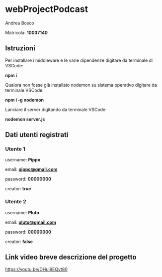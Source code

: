 # webProjectPodcast

  

Andrea Bosco

Matricola: **10037140**

## Istruzioni


Per installare i middleware e le varie dipendenze digitare da terminale di VSCode:

**npm i** 

Qualora non fosse già installato nodemon su sistema operativo digitare da terminale VSCode:

**npm i -g nodemon**

Lanciare il server digitando da terminale VSCode:

**nodemon server.js**

## Dati utenti registrati

### Utente 1

username: **Pippo**

email: **pippo@gmail.com**

password: **00000000**

creator: **true**


### Utente 2

username: **Pluto**

email: **pluto@gmail.com**

password: **00000000**

creator: **false**

## Link video breve descrizione del progetto

https://youtu.be/DHui9EQyt80
